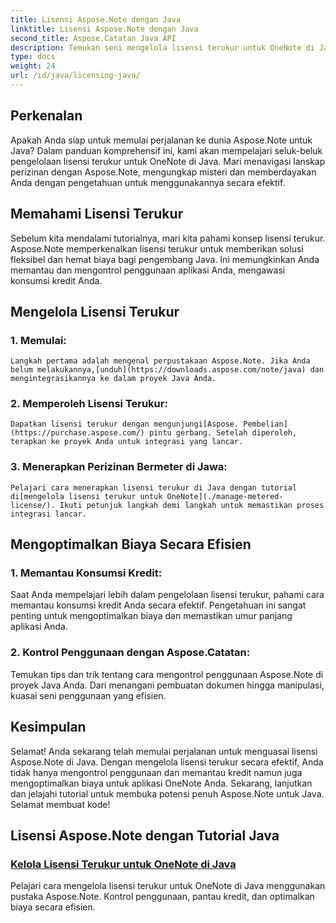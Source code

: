 ```yaml
---
title: Lisensi Aspose.Note dengan Java
linktitle: Lisensi Aspose.Note dengan Java
second_title: Aspose.Catatan Java API
description: Temukan seni mengelola lisensi terukur untuk OneNote di Java dengan Aspose.Note. Kontrol penggunaan secara efektif, pantau kredit, dan optimalkan biaya.
type: docs
weight: 24
url: /id/java/licensing-java/
---
```

## Perkenalan

Apakah Anda siap untuk memulai perjalanan ke dunia Aspose.Note untuk Java? Dalam panduan komprehensif ini, kami akan mempelajari seluk-beluk pengelolaan lisensi terukur untuk OneNote di Java. Mari menavigasi lanskap perizinan dengan Aspose.Note, mengungkap misteri dan memberdayakan Anda dengan pengetahuan untuk menggunakannya secara efektif.

## Memahami Lisensi Terukur

Sebelum kita mendalami tutorialnya, mari kita pahami konsep lisensi terukur. Aspose.Note memperkenalkan lisensi terukur untuk memberikan solusi fleksibel dan hemat biaya bagi pengembang Java. Ini memungkinkan Anda memantau dan mengontrol penggunaan aplikasi Anda, mengawasi konsumsi kredit Anda.

## Mengelola Lisensi Terukur

### 1. Memulai:
    Langkah pertama adalah mengenal perpustakaan Aspose.Note. Jika Anda belum melakukannya,[unduh](https://downloads.aspose.com/note/java) dan mengintegrasikannya ke dalam proyek Java Anda.

### 2. Memperoleh Lisensi Terukur:
    Dapatkan lisensi terukur dengan mengunjungi[Aspose. Pembelian](https://purchase.aspose.com/) pintu gerbang. Setelah diperoleh, terapkan ke proyek Anda untuk integrasi yang lancar.

### 3. Menerapkan Perizinan Bermeter di Jawa:
    Pelajari cara menerapkan lisensi terukur di Java dengan tutorial di[mengelola lisensi terukur untuk OneNote](./manage-metered-license/). Ikuti petunjuk langkah demi langkah untuk memastikan proses integrasi lancar.

## Mengoptimalkan Biaya Secara Efisien

### 1. Memantau Konsumsi Kredit:
   Saat Anda mempelajari lebih dalam pengelolaan lisensi terukur, pahami cara memantau konsumsi kredit Anda secara efektif. Pengetahuan ini sangat penting untuk mengoptimalkan biaya dan memastikan umur panjang aplikasi Anda.

### 2. Kontrol Penggunaan dengan Aspose.Catatan:
   Temukan tips dan trik tentang cara mengontrol penggunaan Aspose.Note di proyek Java Anda. Dari menangani pembuatan dokumen hingga manipulasi, kuasai seni penggunaan yang efisien.

## Kesimpulan

Selamat! Anda sekarang telah memulai perjalanan untuk menguasai lisensi Aspose.Note di Java. Dengan mengelola lisensi terukur secara efektif, Anda tidak hanya mengontrol penggunaan dan memantau kredit namun juga mengoptimalkan biaya untuk aplikasi OneNote Anda. Sekarang, lanjutkan dan jelajahi tutorial untuk membuka potensi penuh Aspose.Note untuk Java. Selamat membuat kode!
## Lisensi Aspose.Note dengan Tutorial Java
### [Kelola Lisensi Terukur untuk OneNote di Java](./manage-metered-license/)
Pelajari cara mengelola lisensi terukur untuk OneNote di Java menggunakan pustaka Aspose.Note. Kontrol penggunaan, pantau kredit, dan optimalkan biaya secara efisien.